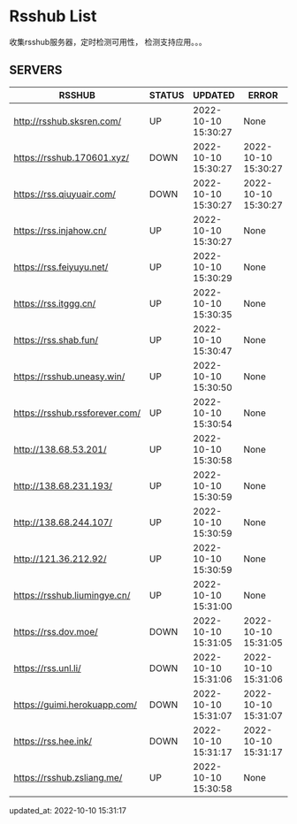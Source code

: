 # Rsshub List

收集rsshub服务器，定时检测可用性， 检测支持应用。。。


## SERVERS

|  RSSHUB   | STATUS  | UPDATED  | ERROR  | TWITTER |  
|  ----  | ----  | ----  | ----  | ---- |  
| http://rsshub.sksren.com/ | UP | 2022-10-10 15:30:27 | None |OK|  
| https://rsshub.170601.xyz/ | DOWN | 2022-10-10 15:30:27 | 2022-10-10 15:30:27 |  
| https://rss.qiuyuair.com/ | DOWN | 2022-10-10 15:30:27 | 2022-10-10 15:30:27 |  
| https://rss.injahow.cn/ | UP | 2022-10-10 15:30:27 | None ||  
| https://rss.feiyuyu.net/ | UP | 2022-10-10 15:30:29 | None ||  
| https://rss.itggg.cn/ | UP | 2022-10-10 15:30:35 | None ||  
| https://rss.shab.fun/ | UP | 2022-10-10 15:30:47 | None |OK|  
| https://rsshub.uneasy.win/ | UP | 2022-10-10 15:30:50 | None |OK|  
| https://rsshub.rssforever.com/ | UP | 2022-10-10 15:30:54 | None |OK|  
| http://138.68.53.201/ | UP | 2022-10-10 15:30:58 | None ||  
| http://138.68.231.193/ | UP | 2022-10-10 15:30:59 | None ||  
| http://138.68.244.107/ | UP | 2022-10-10 15:30:59 | None ||  
| http://121.36.212.92/ | UP | 2022-10-10 15:30:59 | None ||  
| https://rsshub.liumingye.cn/ | UP | 2022-10-10 15:31:00 | None |OK|  
| https://rss.dov.moe/ | DOWN | 2022-10-10 15:31:05 | 2022-10-10 15:31:05 |  
| https://rss.unl.li/ | DOWN | 2022-10-10 15:31:06 | 2022-10-10 15:31:06 |  
| https://guimi.herokuapp.com/ | DOWN | 2022-10-10 15:31:07 | 2022-10-10 15:31:07 |  
| https://rss.hee.ink/ | DOWN | 2022-10-10 15:31:17 | 2022-10-10 15:31:17 |  
| https://rsshub.zsliang.me/ | UP | 2022-10-10 15:30:58 | None |OK|  
  

updated_at: 2022-10-10 15:31:17  
